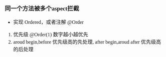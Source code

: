 <font face="Simsun" size=3>

### 同一个方法被多个aspect拦截

- 实现 Ordered，或者注解 @Order
1. 优先级 @Order(1) 数字越小越优先
2. aroud begin,before 优先级高的先处理, after begin,aroud after 优先级高的后处理


</font>